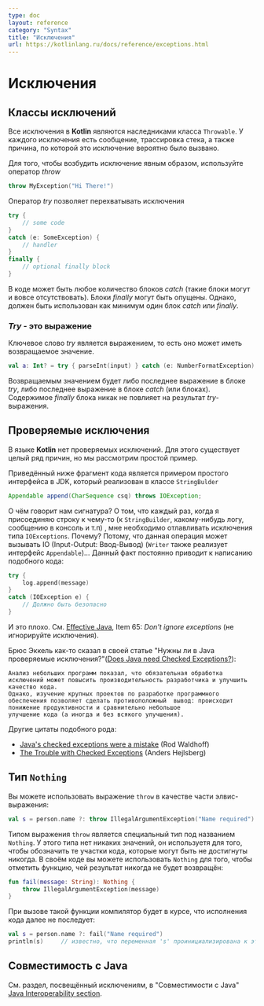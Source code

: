 ```yaml
---
type: doc
layout: reference
category: "Syntax"
title: "Исключения"
url: https://kotlinlang.ru/docs/reference/exceptions.html
---
```


<!-- # Exceptions -->
# Исключения

<!-- ## Exception Classes -->
## Классы исключений

<!-- All exception classes in Kotlin are descendants of the class `Throwable`. -->
<!-- Every exception has a message, stack trace and an optional cause. -->

Все исключения в <b>Kotlin</b> являются наследниками класса `Throwable`.
У каждого исключения есть сообщение, трассировка стека, а также причина, по которой
это исключение вероятно было вызвано.

<!-- To throw an exception object, use the *throw*{: .keyword }-expression -->

Для того, чтобы возбудить исключение явным образом, используйте оператор *throw*

``` kotlin
throw MyException("Hi There!")
```

<!-- To catch an exception, use the *try*{: .keyword }-expression -->

Оператор *try* позволяет перехватывать исключения

``` kotlin
try {
    // some code
}
catch (e: SomeException) {
    // handler
}
finally {
    // optional finally block
}
```

<!-- There may be zero or more *catch*{: .keyword } blocks. *finally*{: .keyword } blocks may be omitted. -->
<!-- However at least one *catch*{: .keyword } or *finally*{: .keyword } block should be present. -->

В коде может быть любое количество блоков *catch* (такие блоки могут и вовсе отсутствовать). Блоки *finally*
могут быть опущены. Однако, должен быть использован как минимум один блок *catch* или *finally*.

<!-- ### Try is an expression -->

### _Try_ - это выражение

<!-- *try*{: .keyword } is an expression, i.e. it may have a return value. -->

Ключевое слово *try* является выражением, то есть оно может иметь возвращаемое значение.

``` kotlin
val a: Int? = try { parseInt(input) } catch (e: NumberFormatException) { null }
```

<!-- The returned value of a *try*{: .keyword }-expression is either the last expression in the *try*{: .keyword } block or the -->
<!-- last expression in the *catch*{: .keyword } block (or blocks). -->
<!-- Contents of the *finally*{: .keyword } block do not affect the result of the expression. -->

Возвращаемым значением будет либо последнее выражение в блоке *try*, либо последнее выражение
 в блоке *catch* (или блоках). Содержимое *finally* блока никак не повлияет на результат *try*-выражения.

<!-- ## Checked Exceptions -->

## Проверяемые исключения

<!-- Kotlin does not have checked exceptions. There are many reasons for this, but we will provide a simple example. -->

В языке <b>Kotlin</b> нет проверяемых исключений. Для этого существует целый ряд причин, но мы рассмотрим простой пример.

<!-- The following is an example interface of the JDK implemented by `StringBuilder` class -->

Приведённый ниже фрагмент кода является примером простого интерфейса в JDK, который реализован в классе `StringBulder`

``` java
Appendable append(CharSequence csq) throws IOException;
```

<!-- What does this signature say? It says that every time I append a string to something (a `StringBuilder`, some kind of a log, a console, etc.) -->
<!-- I have to catch those `IOExceptions`. Why? Because it might be performing IO (`Writer` also implements `Appendable`)... -->
<!-- So it results into this kind of code all over the place: -->

О чём говорит нам сигнатура? О том, что каждый раз, когда я присоединяю строку к чему-то (к `StringBuilder`, какому-нибудь логу, сообщению в консоль и т.п)
, мне необходимо отлавливать исключения типа `IOExceptions`. Почему? Потому, что данная операция может вызывать IO (Input-Output: Ввод-Вывод) (`Writer` также
реализует интерфейс `Appendable`)...
Данный факт постоянно приводит к написанию подобного кода:

``` kotlin
try {
    log.append(message)
}
catch (IOException e) {
    // Должно быть безопасно
}
```

<!-- And this is no good, see [Effective Java](http://www.oracle.com/technetwork/java/effectivejava-136174.html), Item 65: *Don't ignore exceptions*. -->

И это плохо. См. [Effective Java](http://www.oracle.com/technetwork/java/effectivejava-136174.html), Item 65: *Don't ignore exceptions* (не игнорируйте исключения).

<!-- Bruce Eckel says in [Does Java need Checked Exceptions?](http://www.mindview.net/Etc/Discussions/CheckedExceptions): -->

Брюс Эккель как-то сказал в своей статье "Нужны ли в Java проверяемые исключения?"([Does Java need Checked Exceptions?](http://www.mindview.net/Etc/Discussions/CheckedExceptions)):

<!-- > Examination of small programs leads to the conclusion that requiring exception specifications could both enhance developer productivity and enhance code quality, -->
 <!-- but experience with large software projects suggests a different result – decreased productivity and little or no increase in code quality. -->
 
```
Анализ небольших программ показал, что обязательная обработка исключений может повысить производительность разработчика и улучшить качество кода.
Однако, изучение крупных проектов по разработке программного обеспечения позволяет сделать противоположный  вывод: происходит понижение продуктивности и сравнительно небольшое
улучшение кода (а иногда и без всякого улучшения).
```


<!-- Other citations of this sort: -->

Другие цитаты подобного рода:

* [Java's checked exceptions were a mistake](http://radio-weblogs.com/0122027/stories/2003/04/01/JavasCheckedExceptionsWereAMistake.html) (Rod Waldhoff)
* [The Trouble with Checked Exceptions](http://www.artima.com/intv/handcuffs.html) (Anders Hejlsberg)

<!-- ## The Nothing type -->

## Тип `Nothing`

<!-- `throw` is an expression in Kotlin, so you can use it, for example, as part of an Elvis expression: -->

Вы можете использовать выражение `throw`  в качестве части элвис-выражения:

``` kotlin
val s = person.name ?: throw IllegalArgumentException("Name required")
```

<!-- The type of the `throw` expression is the special type `Nothing`. -->
<!-- The type has no values and is used to mark code locations that can never be reached. -->
<!-- In your own code, you can use `Nothing` to mark a function that never returns: -->

Типом выражения `throw` является специальный тип под названием `Nothing`.
У этого типа нет никаких значений, он используетя для того, чтобы обозначить те участки кода, которые могут быть не достигнуты никогда.
В своём коде вы можете использовать `Nothing` для того, чтобы отметить функцию, чей результат никогда не будет возвращён:

``` kotlin
fun fail(message: String): Nothing {
    throw IllegalArgumentException(message)
}
```

<!-- When you call this function, the compiler will know that the execution doesn't continue beyond the call: -->

При вызове такой функции компилятор будет в курсе, что исполнения кода далее не последует:

``` kotlin
val s = person.name ?: fail("Name required")
println(s)     // известно, что переменная 's' проинициализирована к этому моменту
```

<!-- ## Java Interoperability -->

## Совместимость с <b>Java</b>

<!-- Please see the section on exceptions in the [Java Interoperability section](java-interop.html) for information about Java interoperability. -->

См. раздел, посвещённый исключениям, в "Совместимости с Java" [Java Interoperability section](java-interop.html).
